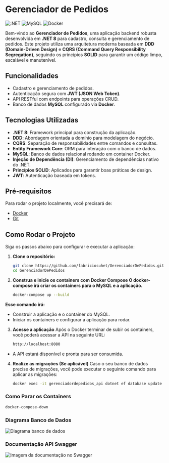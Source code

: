 # Gerenciador de Pedidos

![.NET](https://img.shields.io/badge/.NET-8.0-blueviolet) ![MySQL](https://img.shields.io/badge/MySQL-8.0-blue) ![Docker](https://img.shields.io/badge/Docker-Supported-brightgreen)

Bem-vindo ao **Gerenciador de Pedidos**, uma aplicação backend robusta desenvolvida em **.NET 8** para cadastro, consulta e gerenciamento de pedidos. Este projeto utiliza uma arquitetura moderna baseada em **DDD (Domain-Driven Design)** e **CQRS (Command Query Responsibility Segregation)**, seguindo os princípios **SOLID** para garantir um código limpo, escalável e manutenível.

## Funcionalidades
- Cadastro e gerenciamento de pedidos.
- Autenticação segura com **JWT (JSON Web Token)**.
- API RESTful com endpoints para operações CRUD.
- Banco de dados **MySQL** configurado via **Docker**.

## Tecnologias Utilizadas
- **.NET 8**: Framework principal para construção da aplicação.
- **DDD**: Abordagem orientada a domínio para modelagem do negócio.
- **CQRS**: Separação de responsabilidades entre comandos e consultas.
- **Entity Framework Core**: ORM para interação com o banco de dados.
- **MySQL**: Banco de dados relacional rodando em container Docker.
- **Injeção de Dependência (DI)**: Gerenciamento de dependências nativo do .NET.
- **Princípios SOLID**: Aplicados para garantir boas práticas de design.
- **JWT**: Autenticação baseada em tokens.

## Pré-requisitos
Para rodar o projeto localmente, você precisará de:
- [Docker](https://www.docker.com/get-started/)
- [Git](https://git-scm.com/downloads)

## Como Rodar o Projeto
Siga os passos abaixo para configurar e executar a aplicação:

1. **Clone o repositório:**
   ```bash
   git clone https://github.com/fabriciosuhet/GerenciadorDePedidos.git
   cd GerenciadorDePedidos

2. **Construa e inicie os containers com Docker Compose O docker-compose irá criar os containers para o MySQL e a aplicação.**
   ```bash
   docker-compose up --build

  **Esse comando irá:**
  - Construir a aplicação e o container do MySQL.
  - Iniciar os containers e configurar a aplicação para rodar.

3. **Acesse a aplicação** Após o Docker terminar de subir os containers, você poderá acessar a API na seguinte URL:
   ```bash
   http://localhost:8080
   
- A API estará disponível e pronta para ser consumida.

4. **Realize as migrações (Se aplicável)** Caso o seu banco de dados precise de migrações, você pode executar o seguinte comando para aplicar as migrações:
   ```bash
   docker exec -it gerenciadordepedidos_api dotnet ef database update
   

### Como Parar os Containers
  ```bash
  docker-compose-down
```

### Diagrama Banco de Dados
![Diagrama banco de dados](https://i.imgur.com/rLA3iEi.png)

### Documentação API Swagger
![Imagem da documentação no Swagger](https://i.imgur.com/3eE2ubm.png)
